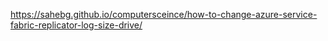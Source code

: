 https://sahebg.github.io/computersceince/how-to-change-azure-service-fabric-replicator-log-size-drive/

